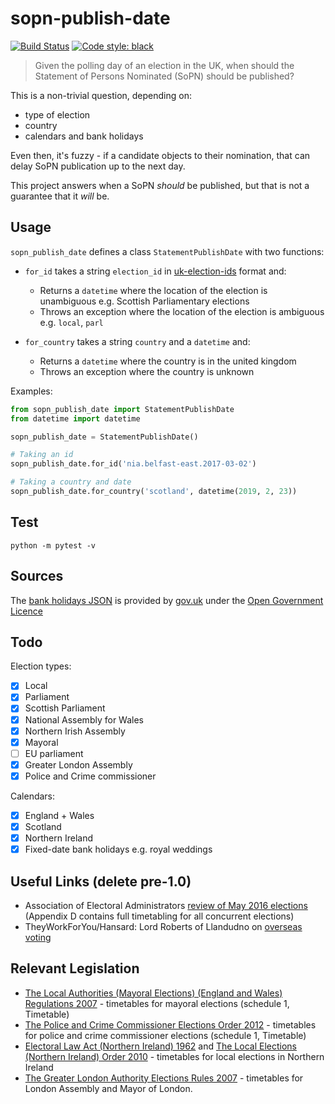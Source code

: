 # sopn-publish-date

[![Build Status](https://travis-ci.org/mrwilson/sopn-publish-date.svg?branch=master)](https://travis-ci.org/mrwilson/sopn-publish-date)
[![Code style: black](https://img.shields.io/badge/code%20style-black-000000.svg)](https://github.com/ambv/black)
> Given the polling day of an election in the UK, when should the Statement of Persons Nominated (SoPN) should be published?

This is a non-trivial question, depending on:

- type of election
- country
- calendars and bank holidays

Even then, it's fuzzy - if a candidate objects to their nomination, that can delay SoPN publication up to the next day.

This project answers when a SoPN _should_ be published, but that is not a guarantee that it _will_ be.

## Usage

`sopn_publish_date` defines a class `StatementPublishDate` with two functions:

* `for_id` takes a string `election_id` in [uk-election-ids](https://elections.democracyclub.org.uk/reference_definition/) format and:

    * Returns a `datetime` where the location of the election is unambiguous e.g. Scottish Parliamentary elections
    * Throws an exception where the location of the election is ambiguous e.g. `local`, `parl`
* `for_country` takes a string `country` and a `datetime` and:
    * Returns a `datetime` where the country is in the united kingdom
    * Throws an exception where the country is unknown

Examples:

```python
from sopn_publish_date import StatementPublishDate
from datetime import datetime

sopn_publish_date = StatementPublishDate()

# Taking an id
sopn_publish_date.for_id('nia.belfast-east.2017-03-02')

# Taking a country and date
sopn_publish_date.for_country('scotland', datetime(2019, 2, 23))
```

## Test

`python -m pytest -v`

## Sources

The [bank holidays JSON](./sopn_publish_date/bank-holidays.json) is provided by [gov.uk](https://www.gov.uk/bank-holidays.json) under the [Open Government Licence](http://www.nationalarchives.gov.uk/doc/open-government-licence/version/3/)

## Todo

Election types:

 - [x] Local
 - [x] Parliament
 - [x] Scottish Parliament
 - [x] National Assembly for Wales
 - [x] Northern Irish Assembly
 - [x] Mayoral
 - [ ] EU parliament
 - [x] Greater London Assembly
 - [x] Police and Crime commissioner
 
Calendars:
 - [x] England + Wales
 - [x] Scotland
 - [x] Northern Ireland
 - [x] Fixed-date bank holidays e.g. royal weddings

## Useful Links (delete pre-1.0)

 * Association of Electoral Administrators [review of May 2016 elections](https://www.aea-elections.co.uk/wp-content/uploads/2016/09/aea-rep-2016-pushed-to-the-absolute-limit-the-electoral-year-never-to-forget-with-links.pdf) (Appendix D contains full timetabling for all concurrent elections)
 * TheyWorkForYou/Hansard: Lord Roberts of Llandudno on [overseas voting](https://www.theyworkforyou.com/lords/?id=2011-03-02a.1127.0)
 
## Relevant Legislation

 * [The Local Authorities (Mayoral Elections) (England and Wales) Regulations 2007](https://www.legislation.gov.uk/uksi/2007/1024/made) - timetables for mayoral elections (schedule 1, Timetable)
 * [The Police and Crime Commissioner Elections Order 2012](https://www.legislation.gov.uk/uksi/2012/1917/made) - timetables for police and crime commissioner elections (schedule 1, Timetable)
 * [Electoral Law Act (Northern Ireland) 1962](https://www.legislation.gov.uk/apni/1962/14/schedule/5/part/I) and [The Local Elections (Northern Ireland) Order 2010](https://www.legislation.gov.uk/uksi/2010/2977/schedule/1/part/4/made) - timetables for local elections in Northern Ireland
 * [The Greater London Authority Elections Rules 2007](http://www.legislation.gov.uk/uksi/2007/3541/contents/made) - timetables for London Assembly and Mayor of London.
 
 